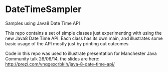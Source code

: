 DateTimeSampler
===============

Samples using Java8 Date Time API

This repo contains a set of simple classes just experimenting with using the new Java8 Date Time API.
Each class has its own main, and illustrates some basic usage of the API mostly just by printing out outcomes

Code in this repo was used to illustrate presentation for Manchester Java Community talk 26/06/14, the slides are here:
http://prezi.com/vnqgexcrbkih/java-8-date-time-api/
